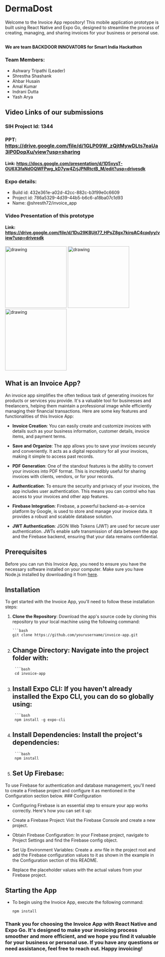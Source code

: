 # DermaDost
Welcome to the Invoice App repository!
This mobile application prototype is built using React Native and Expo Go, designed to streamline the process of creating, managing, and sharing invoices for your business or personal use.

##

#### We are team BACKDOOR INNOVATORS for Smart India Hackathon
### Team Members:
- Ashwary Tripathi (Leader)
- Shrestha Shashank
- Ahbar Husain
- Amal Kumar
- Indrani Dutta
- Yash Arya

## Video Links of our submissions
### SIH Project Id: 1344
### PPT: https://drive.google.com/file/d/1GLP09W_zQjtMywDLts7eaUa3IP0DopXu/view?usp=sharing
#### Link: https://docs.google.com/presentation/d/1D5xysT-OU6X3faNdOQWFPwg_kD7yw4ZrjJPNRtctB_M/edit?usp=drivesdk
### Expo details: 
- Build id: 432e361e-a02d-42cc-882c-b3f99e0c6609
- Project id: 786a5329-4d39-44b5-b6c6-a18ba07c1d93
- Name: @shresth72/invoice_app

### Video Presentation of this prototype
#### Link: https://drive.google.com/file/d/1Du29KBUjt77_HPsZ8gx7kirqAC4cpdyy/view?usp=drivesdk

<img src="https://github.com/Shresth72/Govt-Billing-Invoice/assets/97455610/ca11dc7f-be1d-44a3-9121-5a1741698096" alt="drawing" width="200"/>
<img src="https://github.com/Shresth72/Govt-Billing-Invoice/assets/97455610/12752bc5-a3a0-4293-a7f1-a515adfcbb2f" alt="drawing" width="200"/>
<img src="https://github.com/Shresth72/Govt-Billing-Invoice/assets/97455610/a989a910-8414-469f-a784-c19f7381b2b3" alt="drawing" width="200"/>

## What is an Invoice App?
An invoice app simplifies the often tedious task of generating invoices for products or services you provide. It's a valuable tool for businesses and freelancers, helping them maintain a professional image while efficiently managing their financial transactions. Here are some key features and functionalities of this Invoice App:

- **Invoice Creation**: You can easily create and customize invoices with details such as your business information, customer details, invoice items, and payment terms.

- **Save and Organize**: The app allows you to save your invoices securely and conveniently. It acts as a digital repository for all your invoices, making it simple to access past records.

- **PDF Generation**: One of the standout features is the ability to convert your invoices into PDF format. This is incredibly useful for sharing invoices with clients, vendors, or for your records. 

- **Authentication**: To ensure the security and privacy of your invoices, the app includes user authentication. This means you can control who has access to your invoices and other app features.

- **Firebase Integration**: Firebase, a powerful backend-as-a-service platform by Google, is used to store and manage your invoice data. It provides a robust and scalable database solution.

- **JWT Authentication**: JSON Web Tokens (JWT) are used for secure user authentication. JWTs enable safe transmission of data between the app and the Firebase backend, ensuring that your data remains confidential.

## Prerequisites

Before you can run this Invoice App, you need to ensure you have the necessary software installed on your computer. Make sure you have Node.js installed by downloading it from [here](https://nodejs.org/).

## Installation

To get started with the Invoice App, you'll need to follow these installation steps:

1. **Clone the Repository**: Download the app's source code by cloning this repository to your local machine using the following command:

       ```bash
       git clone https://github.com/yourusername/invoice-app.git

2. ## Change Directory: Navigate into the project folder with:
        ```bash
        cd invoice-app
    
3. ## Install Expo CLI: If you haven't already installed the Expo CLI, you can do so globally using:
        ```bash
        npm install -g expo-cli

4. ## Install Dependencies: Install the project's dependencies:
        ```bash
        npm install
5. ## Set Up Firebase:
To use Firebase for authentication and database management, you'll need to create a Firebase project and configure it as mentioned in the Configuration section below.
      ### Configuration
- Configuring Firebase is an essential step to ensure your app works correctly. Here's how you can set it up:

- Create a Firebase Project: Visit the Firebase Console and create a new project.

- Obtain Firebase Configuration: In your Firebase project, navigate to Project Settings and find the Firebase config object.

- Set Up Environment Variables: Create a .env file in the project root and add the Firebase configuration values to it as shown in the example in the Configuration section of this README.

- Replace the placeholder values with the actual values from your Firebase project.

## Starting the App
- To begin using the Invoice App, execute the following command:
  
    ```bash
    npm install

### Thank you for choosing the Invoice App with React Native and Expo Go. It's designed to make your invoicing process smoother and more efficient, and we hope you find it valuable for your business or personal use. If you have any questions or need assistance, feel free to reach out. Happy invoicing!
